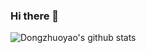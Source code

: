 ### Hi there 👋

<!--
**dongzhuoyao/dongzhuoyao** is a ✨ _special_ ✨ repository because its `README.md` (this file) appears on your GitHub profile.

Here are some ideas to get you started:

- 🔭 I’m currently working on ...
- 🌱 I’m currently learning ...
- 👯 I’m looking to collaborate on ...
- 🤔 I’m looking for help with ...
- 💬 Ask me about ...
- 📫 How to reach me: ...
- 😄 Pronouns: ...
- ⚡ Fun fact: ...
-->


![Dongzhuoyao's github stats](https://github-readme-stats.vercel.app/api?username=dongzhuoyao&show_icons=true&count_private=true&hide=prs&theme=default_repocard)
